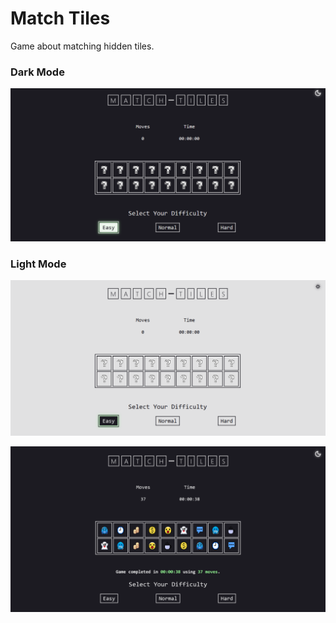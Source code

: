 # Match Tiles

Game about matching hidden tiles.

### Dark Mode
![image](https://github.com/thopl0/matchTiles/blob/master/readme_img/dark_mode.png)

### Light Mode
![image](https://github.com/thopl0/matchTiles/blob/master/readme_img/light_mode.png)

![image](https://github.com/thopl0/matchTiles/blob/master/readme_img/completed.png)


